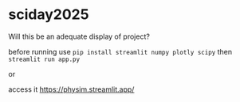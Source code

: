 # sciday2025
Will this be an adequate display of project?


before running use
`pip install streamlit numpy plotly scipy`
then 
`streamlit run app.py `


or


access it <a>https://physim.streamlit.app/</a>

